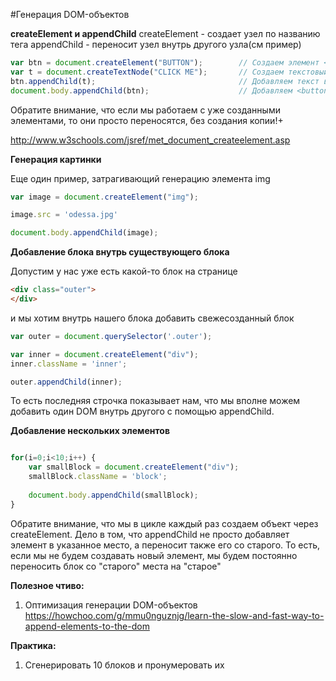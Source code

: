 #Генерация DOM-объектов

**createElement и appendChild**
createElement - создает узел по названию тега
appendChild - переносит узел внутрь другого узла(см пример)

```js
var btn = document.createElement("BUTTON");        // Создаем элемент <button>
var t = document.createTextNode("CLICK ME");       // Создаем текстовый узел
btn.appendChild(t);                                // Добавляем текст в кнопку <button>
document.body.appendChild(btn);                    // Добавляем <button> в <body>
```

Обратите внимание, что если мы работаем с уже созданными элементами, то они просто переносятся, без создания копии!+

http://www.w3schools.com/jsref/met_document_createelement.asp

**Генерация картинки**

Еще один пример, затрагивающий генерацию элемента img

```js
var image = document.createElement("img");

image.src = 'odessa.jpg'

document.body.appendChild(image);
```

**Добавление блока внутрь существующего блока**

Допустим у нас уже есть какой-то блок на странице

```html
<div class="outer">
</div>
```
и мы хотим внутрь нашего блока добавить свежесозданный блок

```js
var outer = document.querySelector('.outer');

var inner = document.createElement("div");
inner.className = 'inner';

outer.appendChild(inner);
```

То есть последняя строчка показывает нам, что мы вполне можем добавить один DOM внутрь другого с помощью appendChild.

**Добавление нескольких элементов**

```js

for(i=0;i<10;i++) {
    var smallBlock = document.createElement("div");
    smallBlock.className = 'block';
    
    document.body.appendChild(smallBlock);
}
```

Обратите внимание, что мы в цикле каждый раз создаем объект через createElement. Дело в том, что appendChild не просто добавляет элемент в указанное место, а переносит также его со старого. То есть, если мы не будем создавать новый элемент, мы будем постоянно переносить блок со "старого" места на "старое"

**Полезное чтиво:**

1. Оптимизация генерации DOM-объектов  
https://howchoo.com/g/mmu0nguznjg/learn-the-slow-and-fast-way-to-append-elements-to-the-dom


**Практика:**

1. Сгенерировать 10 блоков и пронумеровать их
